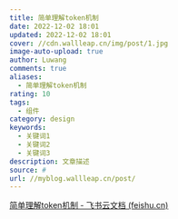 ```yaml
---
title: 简单理解token机制
date: 2022-12-02 18:01
updated: 2022-12-02 18:01
cover: //cdn.wallleap.cn/img/post/1.jpg
image-auto-upload: true
author: Luwang
comments: true
aliases:
  - 简单理解token机制
rating: 10
tags:
  - 组件
category: design
keywords:
  - 关键词1
  - 关键词2
  - 关键词3
description: 文章描述
source: #
url: //myblog.wallleap.cn/post/
---
```

[简单理解token机制 - 飞书云文档 (feishu.cn)](https://ef17ayryne.feishu.cn/wiki/wikcnvRxXuAchFPxgE0PYKTrqwb#tENbGV)